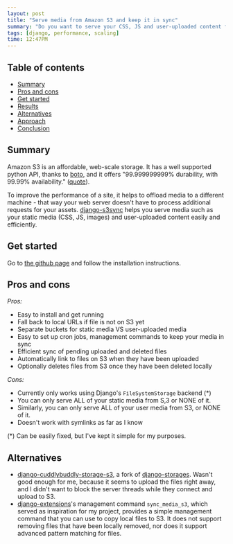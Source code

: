 ```yaml
---
layout: post
title: "Serve media from Amazon S3 and keep it in sync"
summary: "Do you want to serve your CSS, JS and user-uploaded content from S3, while easily keeping your data in sync? Then this post is for you!"
tags: [django, performance, scaling]
time: 12:47PM
---
```


## Table of contents

* [Summary](#summary)
* [Pros and cons](#pros_and_cons)
* [Get started](#get_started)
* [Results](#results)
* [Alternatives](#alternatives)
* [Approach](#approach)
* [Conclusion](#conclusion)


## Summary

Amazon S3 is an affordable, web-scale storage. It has a well supported python API, thanks to [boto](https://github.com/boto/boto), and it offers "99.999999999% durability, with 99.99% availability." ([quote](http://aws.amazon.com/s3/#requirements)).

To improve the performance of a site, it helps to offload media to a different machine - that way your web server doesn't have to process additional requests for your assets. [django-s3sync](https://github.com/pcraciunoiu/django-s3sync) helps you serve media such as your static media (CSS, JS, images) and user-uploaded content easily and efficiently.

## Get started

Go to [the github page](https://github.com/pcraciunoiu/django-s3sync) and follow the installation instructions.

## Pros and cons

*Pros:*
* Easy to install and get running
* Fall back to local URLs if file is not on S3 yet
* Separate buckets for static media VS user-uploaded media
* Easy to set  up cron jobs, management commands to keep your media in sync
* Efficient sync of pending uploaded and deleted files
* Automatically link to files on S3 when they have been uploaded
* Optionally deletes files from S3 once they have been deleted locally

*Cons:*
* Currently only works using Django's `FileSystemStorage` backend (\*)
* You can only serve ALL of your static media from S,3 or NONE of it.
* Similarly, you can only serve ALL of your user media from S3, or NONE of it.
* Doesn't work with symlinks as far as I know

(\*) Can be easily fixed, but I've kept it simple for my purposes.

## Alternatives

* [django-cuddlybuddly-storage-s3](https://github.com/kylemacfarlane/django-cuddlybuddly-storage-s3), a fork of [django-storages](https://github.com/iserko/django-storages). Wasn't good enough for me, because it seems to upload the files right away, and I didn't want to block the server threads while they connect and upload to S3.
* [django-extensions](https://github.com/django-extensions/django-extensions)'s management command `sync_media_s3`, which served as inspiration for my project, provides a simple management command that you can use to copy local files to S3. It does not support removing files that have been locally removed, nor does it support advanced pattern matching for files.
